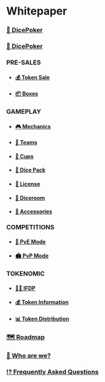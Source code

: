 # Whitepaper

### [🎲 DicePoker](/presentation.md)


### [🎲 DicePoker](/presentation.md)

### **PRE-SALES**

- #### [💰 Token Sale](/tokensell.md)

- #### [📦 Boxes](/box.md)

### **GAMEPLAY**

- #### [🎮 Mechanics](/gameplay.md)

- #### [💎 Teams](/diceteam.md)

- #### [🥃 Cups](/dicecup.md)

- #### [🎲 Dice Pack](/dicepack.md)

- #### [💎 License](/gamelicence.md)

- #### [🎰 Diceroom](/diceroom.md)

- #### [🧩 Accessories](/accessories.md)

### **COMPETITIONS**

- #### [🤜 PvE Mode](/dicerway.md)

- #### [🏟 PvP Mode](/pvpmode.md)

### **TOKENOMIC**

- #### [👮🏻 IFDP](/1oracle.md)

- #### [💰 Token Information](/1infotoken.md)

- #### [📊 Token Distribution](/1distributiontoken.md)

### [🗺 Roadmap](/1roadmap.md)

### [👥 Who are we?](/whoweare.md)

### [⁉️ Frequently Asked Questions](/faqs.md)
